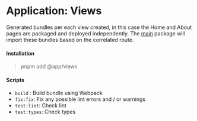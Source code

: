 # Application: Views
Generated bundles per each view created, in this case the Home and About pages are packaged and deployed independently. The [main](../main) package will import these bundles based on the correlated route.


#### Installation
> pnpm add @app/views


#### Scripts
- `build` : Build bundle using Webpack
- `fix:fix`: Fix any possible lint errors and / or warnings
- `test:lint`: Check lint
- `test:types`: Check types